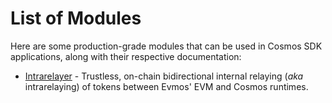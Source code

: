 <!--
order: 0
-->

# List of Modules

Here are some production-grade modules that can be used in Cosmos SDK applications, along with their respective documentation:

- [Intrarelayer](intrarelayer/spec/README.md) - Trustless, on-chain bidirectional internal relaying (*aka* intrarelaying) of tokens between Evmos' EVM and Cosmos runtimes.
